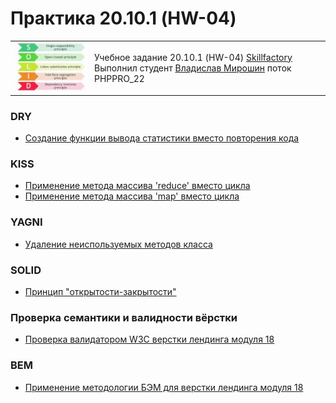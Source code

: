 # Практика 20.10.1 (HW-04) # 

<table>
  <tr>
    <td>
      <a href="https://blog.skillfactory.ru/printsipy-solid-v-programmirovanii/?ysclid=m21xh8gb71203555266"><img src="./assets/solid.jpg"></img></a></td>
    <td>
      Учебное задание 20.10.1 (HW-04) <a href="https://skillfactory.ru/">Skillfactory</a><br> 
      Выполнил студент <a href="https://github.com/Vlad-Miroshin">Владислав Мирошин</a> поток PHPPRO_22 
    </td>
  </tr>
</table>

### DRY

- [Создание функции вывода статистики вместо повторения кода](./partials/dry/sample_1.md)

### KISS

- [Применение метода массива 'reduce' вместо цикла](./partials/kiss/sample_1.md)
- [Применение метода массива 'map' вместо цикла](./partials/kiss/sample_2.md)

### YAGNI

- [Удаление неиспользуемых методов класса](./partials/yagni/sample_1.md)

### SOLID

- [Принцип "открытости-закрытости"](./partials/solid/sample_1.md)

### Проверка семантики и валидности вёрстки

- [Проверка валидатором W3C верстки лендинга модуля 18](./partials/w3c/sample_1.md)

### BEM

- [Применение методологии БЭМ для верстки лендинга модуля 18](./partials/bem/sample_1.md)

